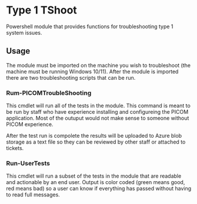 # Type 1 TShoot
Powershell module that provides functions for troubleshooting type 1 system issues.

## Usage
The module must be imported on the machine you wish to troubleshoot (the machine must be running Windows 10/11).  After the module is imported there are two troubleshooting scripts that can be run.

### Rum-PICOMTroubleShooting
This cmdlet will run all of the tests in the module.  This command is meant to be run by staff who have experience installing and configureing the PICOM application.  Most of the outuput would not make sense to someone without PICOM experience.

After the test run is compolete the results will be uploaded to Azure blob storage as a text file so they can be reviewed by other staff or attached to tickets.

### Run-UserTests
This cmdlet will run a subset of the tests in the module that are readable and actionable by an end user.  Output is color coded (green means good, red means bad) so a user can know if everything has passed without having to read full messages.
